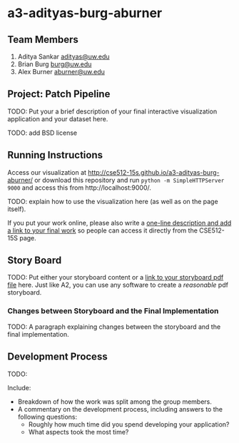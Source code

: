 a3-adityas-burg-aburner
===============

## Team Members

1. Aditya Sankar adityas@uw.edu
2. Brian Burg burg@uw.edu
3. Alex Burner aburner@uw.edu

## Project: Patch Pipeline

TODO: Put your a brief description of your final interactive visualization application and your dataset here.

TODO: add BSD license

## Running Instructions

Access our visualization at http://cse512-15s.github.io/a3-adityas-burg-aburner/ or download this repository and run `python -m SimpleHTTPServer 9000` and access this from http://localhost:9000/.

TODO: explain how to use the visualization here (as well as on the page itself).

If you put your work online, please also write a [one-line description and add a link to your final work](http://note.io/1n3u46s) so people can access it directly from the CSE512-15S page.

## Story Board

TODO: Put either your storyboard content or a [link to your storyboard pdf file](storyboard.pdf?raw=true) here. Just like A2, you can use any software to create a *reasonable* pdf storyboard.


### Changes between Storyboard and the Final Implementation

TODO: A paragraph explaining changes between the storyboard and the final implementation.


## Development Process
TODO:

Include:
- Breakdown of how the work was split among the group members.
- A commentary on the development process, including answers to the following questions:
  - Roughly how much time did you spend developing your application?
  - What aspects took the most time?
